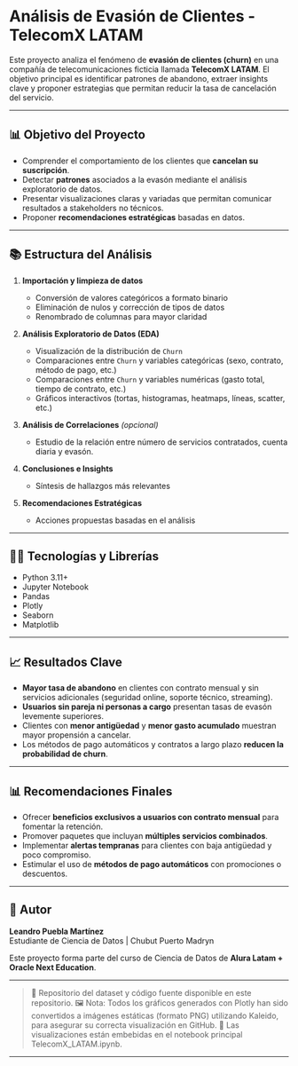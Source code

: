 # Análisis de Evasión de Clientes - TelecomX LATAM

Este proyecto analiza el fenómeno de **evasión de clientes (churn)** en una compañía de telecomunicaciones ficticia llamada **TelecomX LATAM**. El objetivo principal es identificar patrones de abandono, extraer insights clave y proponer estrategias que permitan reducir la tasa de cancelación del servicio.

---

## 📊 Objetivo del Proyecto

- Comprender el comportamiento de los clientes que **cancelan su suscripción**.
- Detectar **patrones** asociados a la evasón mediante el análisis exploratorio de datos.
- Presentar visualizaciones claras y variadas que permitan comunicar resultados a stakeholders no técnicos.
- Proponer **recomendaciones estratégicas** basadas en datos.

---

## 📚 Estructura del Análisis

1. **Importación y limpieza de datos**  
   - Conversión de valores categóricos a formato binario
   - Eliminación de nulos y corrección de tipos de datos
   - Renombrado de columnas para mayor claridad

2. **Análisis Exploratorio de Datos (EDA)**  
   - Visualización de la distribución de `Churn`
   - Comparaciones entre `Churn` y variables categóricas (sexo, contrato, método de pago, etc.)
   - Comparaciones entre `Churn` y variables numéricas (gasto total, tiempo de contrato, etc.)
   - Gráficos interactivos (tortas, histogramas, heatmaps, líneas, scatter, etc.)

3. **Análisis de Correlaciones** *(opcional)*  
   - Estudio de la relación entre número de servicios contratados, cuenta diaria y evasón.

4. **Conclusiones e Insights**  
   - Síntesis de hallazgos más relevantes

5. **Recomendaciones Estratégicas**  
   - Acciones propuestas basadas en el análisis

---

## 👨‍💻 Tecnologías y Librerías

- Python 3.11+
- Jupyter Notebook
- Pandas
- Plotly
- Seaborn
- Matplotlib

---

## 📈 Resultados Clave

- **Mayor tasa de abandono** en clientes con contrato mensual y sin servicios adicionales (seguridad online, soporte técnico, streaming).
- **Usuarios sin pareja ni personas a cargo** presentan tasas de evasón levemente superiores.
- Clientes con **menor antigüedad** y **menor gasto acumulado** muestran mayor propensión a cancelar.
- Los métodos de pago automáticos y contratos a largo plazo **reducen la probabilidad de churn**.

---

## 📊 Recomendaciones Finales

- Ofrecer **beneficios exclusivos a usuarios con contrato mensual** para fomentar la retención.
- Promover paquetes que incluyan **múltiples servicios combinados**.
- Implementar **alertas tempranas** para clientes con baja antigüedad y poco compromiso.
- Estimular el uso de **métodos de pago automáticos** con promociones o descuentos.

---

## 🏑 Autor
**Leandro Puebla Martínez**  
Estudiante de Ciencia de Datos | Chubut Puerto Madryn

Este proyecto forma parte del curso de Ciencia de Datos de **Alura Latam + Oracle Next Education**.

---

> 🔗 Repositorio del dataset y código fuente disponible en este repositorio.
🖼️ Nota: Todos los gráficos generados con Plotly han sido convertidos a imágenes estáticas (formato PNG) utilizando Kaleido, para asegurar su correcta visualización en GitHub.
📁 Las visualizaciones están embebidas en el notebook principal TelecomX_LATAM.ipynb.

---

